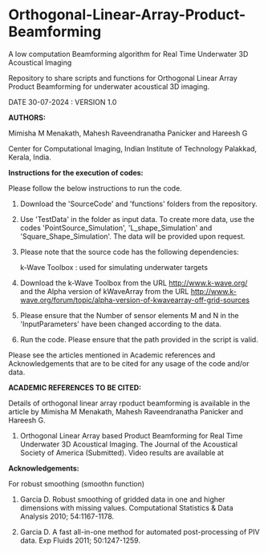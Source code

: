 # Orthogonal-Linear-Array-Product-Beamforming

A low computation Beamforming algorithm for Real Time Underwater 3D Acoustical Imaging

Repository to share scripts and functions for Orthogonal Linear Array Product Beamforming for underwater acoustical 3D imaging.

DATE 30-07-2024 : VERSION 1.0

**AUTHORS:**

Mimisha M Menakath, Mahesh Raveendranatha Panicker and Hareesh G

Center for Computational Imaging, Indian Institute of Technology Palakkad, Kerala, India.

**Instructions for the execution of codes:**

Please follow the below instructions to run the code.

1. Download the 'SourceCode' and 'functions' folders from the repository.

2. Use 'TestData' in the folder as input data. To create more data, use the codes 'PointSource_Simulation', 'L_shape_Simulation' and 'Square_Shape_Simulation'. The data will be provided upon request.

3. Please note that the source code has the following dependencies:

   k-Wave Toolbox : used for simulating underwater targets

4. Download the k-Wave Toolbox from the URL http://www.k-wave.org/ and the Alpha version of kWaveArray from the URL http://www.k-wave.org/forum/topic/alpha-version-of-kwavearray-off-grid-sources

5. Please ensure that the Number of sensor elements M and N in the 'InputParameters' have been changed according to the data.

6. Run the code. Please ensure that the path provided in the script is valid. 

Please see the articles mentioned in Academic references and Acknowledgements that are to be cited for any usage of the code and/or data.

**ACADEMIC REFERENCES TO BE CITED:**

Details of orthogonal linear array rpoduct beamforming is available in the article by Mimisha M Menakath, Mahesh Raveendranatha Panicker and Hareesh G.

1. Orthogonal Linear Array based Product Beamforming for Real Time Underwater 3D Acoustical Imaging. The Journal of the Acoustical Society of America (Submitted).
Video results are available at 


**Acknowledgements:**

For robust smoothing (smoothn function)

1. Garcia D. Robust smoothing of gridded data in one and higher dimensions with missing values. Computational Statistics & Data Analysis 2010; 54:1167-1178.

2. Garcia D. A fast all-in-one method for automated post-processing of PIV data. Exp Fluids 2011; 50:1247-1259.

